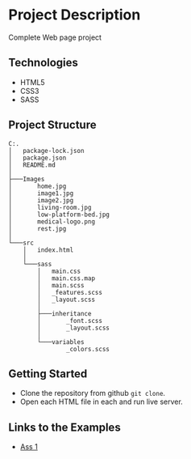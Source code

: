 # Project Description

Complete Web page project

## Technologies

* HTML5
* CSS3
* SASS

## Project Structure

```CLEA
C:.
│   package-lock.json
│   package.json
│   README.md
│
├───Images
│       home.jpg
│       image1.jpg
│       image2.jpg
│       living-room.jpg
│       low-platform-bed.jpg
│       medical-logo.png
│       rest.jpg
│
└───src
    │   index.html
    │
    └───sass
        │   main.css
        │   main.css.map
        │   main.scss
        │   _features.scss
        │   _layout.scss
        │
        ├───inheritance
        │       _font.scss
        │       _layout.scss
        │
        └───variables
                _colors.scss

```

## Getting Started

* Clone the repository from github `git clone`.
* Open each HTML file in each and run live server.

## Links to the Examples

* [Ass 1](https://bessawy.github.io/css-position1/)
